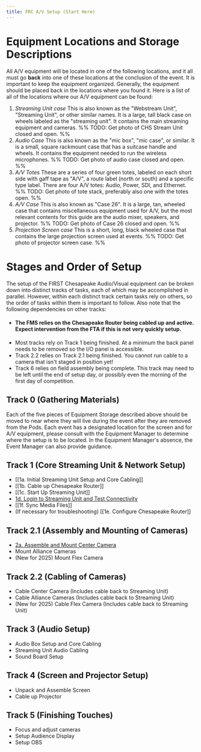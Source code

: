 ```yaml
---
title: FRC A/V Setup (Start Here)
---
```

# Equipment Locations and Storage Descriptions
All A/V equipment will be located in one of the following locations, and it all must go **back** into one of these locations at the conclusion of the event. It is important to keep the equipment organized. Generally, the equipment should be placed back in the locations where you found it. Here is a list of all of the locations where our A/V equipment can be found:
1.  *Streaming Unit case*
This is also known as the "Webstream Unit", "Streaming Unit", or other similar names. It is a large, tall black case on wheels labeled as the "streaming unit". It contains the main streaming equipment and cameras.
%% 	TODO: Get photo of CHS Stream Unit closed and open. %%
2. *Audio Case*
This is also known as the "mic box", "mic case", or similar. It is a small, square rackmount case that has a suitcase handle and wheels. It contains the equipment needed to run the wireless microphones.
%% TODO: Get photo of audio case closed and open. %%
3.  *A/V Totes*
These are a series of four green totes, labeled on each short side with gaff tape as "A/V", a route label (north or south) and a specific type label. There are four A/V totes: Audio, Power, SDI, and Ethernet. 
%% TODO: Get photo of tote stack, preferably also one with the totes open. %%
4. *A/V Case*
This is also known as "Case 26". It is a large, tan, wheeled case that contains miscellaneous equipment used for A/V, but the most relevant contents for this guide are the audio mixer, speakers, and projector. 
%% TODO: Get photo of Case 26 closed and open. %%
5. *Projection Screen case*
This is a short, long, black wheeled case that contains the large projection screen used at events.
%% TODO: Get photo of projector screen case. %%

# Stages and Order of Setup
The setup of the FIRST Chesapeake Audio/Visual equipment can be broken down into distinct tracks of tasks, each of which may be accomplished in parallel. However, within each distinct track certain tasks rely on others, so the order of tasks within them is important to follow. Also note that the following dependencies on other tracks:
- #### The FMS relies on the Chesapeake Router being cabled up and active. Expect intervention from the FTA if this is not very quickly setup.
- Most tracks rely on Track 1 being finished. At a minimum the back panel needs to be removed so the I/O panel is accessible.
- Track 2.2 relies on Track 2.1 being finished. You cannot run cable to a camera that isn't staged in position yet!
- Track 6 relies on field assembly being complete. This track may need to be left until the end of setup day, or possibly even the morning of the first day of competition.

## Track 0 (Gathering Materials)
Each of the five pieces of Equipment Storage described above should be moved to near where they will live during the event after they are removed from the Pods. Each event has a designated location for the screen and for A/V equipment, please consult with the Equipment Manager to determine where the setup is to be located. In the Equipment Manager's absence, the Event Manager can also provide guidance.
## Track 1 (Core Streaming Unit & Network Setup)
- [[1a. Initial Streaming Unit Setup and Core Cabling]]
- [[1b. Cable up Chesapeake Router]]
- [[1c. Start Up Streaming Unit]]
- [1d. Login to Streaming Unit and Test Connectivity](1d.%20Login%20to%20Streaming%20Unit%20and%20Test%20Connectivity.md)
- [[1f. Sync Media Files]]
- (If necessary for troubleshooting) [[1e. Configure Chesapeake Router]]

## Track 2.1 (Assembly and Mounting of Cameras)
- [2a. Assemble and Mount Center Camera](2a.%20Assemble%20and%20Mount%20Center%20Camera.md)
- Mount Alliance Cameras
- (New for 2025) Mount Flex Camera
## Track 2.2 (Cabling of Cameras)
- Cable Center Camera (Includes cable back to Streaming Unit)
- Cable Alliance Cameras (Includes cable back to Streaming Unit)
- (New for 2025) Cable Flex Camera (Includes cable back to Streaming Unit)
## Track 3 (Audio Setup)
- Audio Box Setup and Core Cabling
- Streaming Unit Audio Cabling
- Sound Board Setup
## Track 4 (Screen and Projector Setup)
- Unpack and Assemble Screen
- Cable up Projector
## Track 5 (Finishing Touches)
- Focus and adjust cameras
- Setup Audience Display
- Setup OBS
